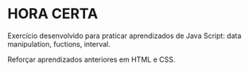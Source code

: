 # HORA CERTA

Exercício desenvolvido para praticar aprendizados de Java Script: data manipulation, fuctions, interval.

Reforçar aprendizados anteriores em HTML e CSS.
